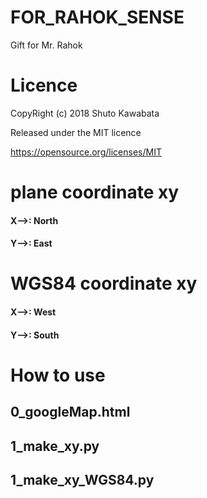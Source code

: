 # FOR_RAHOK_SENSE
Gift for Mr. Rahok

# Licence
CopyRight (c) 2018 Shuto Kawabata

Released under the MIT licence

https://opensource.org/licenses/MIT


# plane coordinate xy
#### X-->: North
#### Y-->: East

# WGS84 coordinate xy
#### X-->: West
#### Y-->: South



# How to use

## 0_googleMap.html


## 1_make_xy.py

## 1_make_xy_WGS84.py

